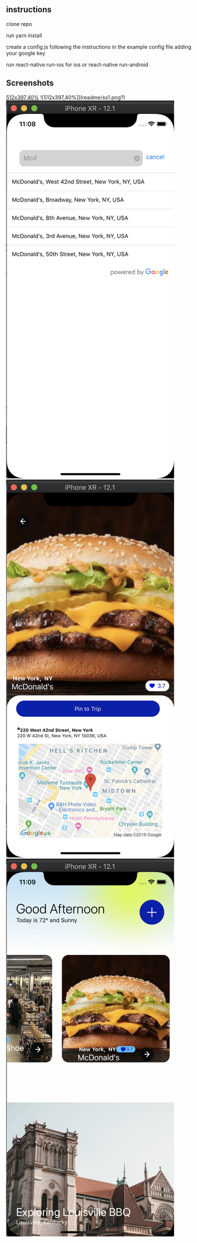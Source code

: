 ## instructions

clone repo

run yarn install

create a config.js following the instructions in the example config file adding your google key 

run react-native run-ios for ios or react-native run-android

## Screenshots
[512x397,40%](readme/ss5.png?)
![512x397,40%]](readme/ss1.png?)
![512x397,40%](readme/ss2.png?)
![512x397,40%](readme/ss3.png?)
![512x397,40%](readme/ss4.png?)
